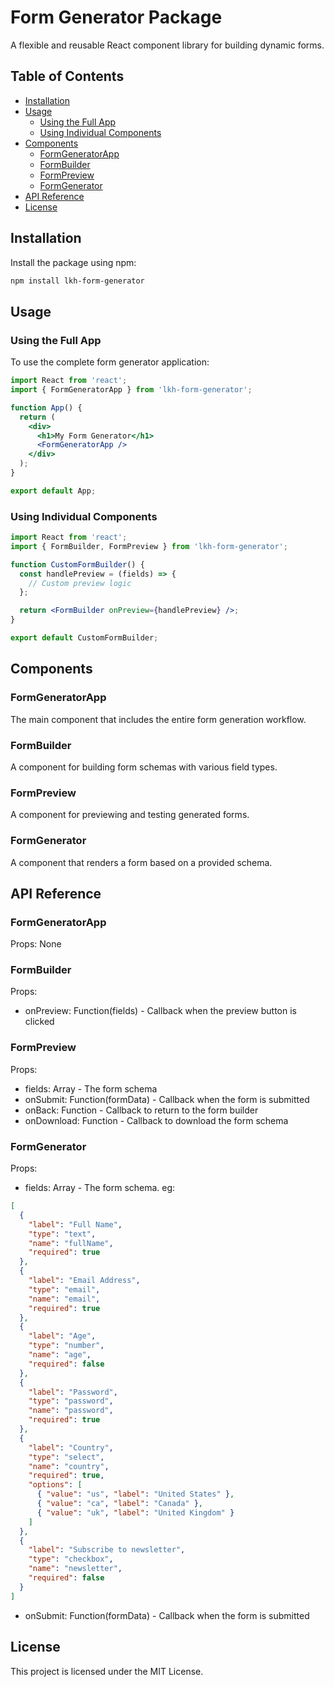 # Form Generator Package

A flexible and reusable React component library for building dynamic forms.

## Table of Contents

- [Installation](#installation)
- [Usage](#usage)
  - [Using the Full App](#using-the-full-app)
  - [Using Individual Components](#using-individual-components)
- [Components](#components)
  - [FormGeneratorApp](#formgeneratorapp)
  - [FormBuilder](#formbuilder)
  - [FormPreview](#formpreview)
  - [FormGenerator](#formgenerator)
- [API Reference](#api-reference)
- [License](#license)

## Installation

Install the package using npm:

```bash
npm install lkh-form-generator
```
## Usage

### Using the Full App

To use the complete form generator application:

```jsx
import React from 'react';
import { FormGeneratorApp } from 'lkh-form-generator';

function App() {
  return (
    <div>
      <h1>My Form Generator</h1>
      <FormGeneratorApp />
    </div>
  );
}

export default App;
```
### Using Individual Components

```jsx
import React from 'react';
import { FormBuilder, FormPreview } from 'lkh-form-generator';

function CustomFormBuilder() {
  const handlePreview = (fields) => {
    // Custom preview logic
  };

  return <FormBuilder onPreview={handlePreview} />;
}

export default CustomFormBuilder;
```
## Components

### FormGeneratorApp

The main component that includes the entire form generation workflow.

### FormBuilder

A component for building form schemas with various field types.

### FormPreview

A component for previewing and testing generated forms.

### FormGenerator

A component that renders a form based on a provided schema.

## API Reference

### FormGeneratorApp

Props: None

### FormBuilder

Props:

- onPreview: Function(fields) - Callback when the preview button is clicked

### FormPreview

Props:

- fields: Array - The form schema
- onSubmit: Function(formData) - Callback when the form is submitted
- onBack: Function - Callback to return to the form builder
- onDownload: Function - Callback to download the form schema

### FormGenerator

Props:

- fields: Array - The form schema. eg:
```json
[
  {
    "label": "Full Name",
    "type": "text",
    "name": "fullName",
    "required": true
  },
  {
    "label": "Email Address",
    "type": "email",
    "name": "email",
    "required": true
  },
  {
    "label": "Age",
    "type": "number",
    "name": "age",
    "required": false
  },
  {
    "label": "Password",
    "type": "password",
    "name": "password",
    "required": true
  },
  {
    "label": "Country",
    "type": "select",
    "name": "country",
    "required": true,
    "options": [
      { "value": "us", "label": "United States" },
      { "value": "ca", "label": "Canada" },
      { "value": "uk", "label": "United Kingdom" }
    ]
  },
  {
    "label": "Subscribe to newsletter",
    "type": "checkbox",
    "name": "newsletter",
    "required": false
  }
]
```
- onSubmit: Function(formData) - Callback when the form is submitted

## License

This project is licensed under the MIT License.

